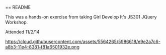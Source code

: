 == README

This was a hands-on exercise from taking Girl Develop It's JS301 JQuery Workshop.

Attended 11/2/14

https://cloud.githubusercontent.com/assets/5564265/5986618/e9e2a7c6-a8b3-11e4-8381-f81a6501932e.png
